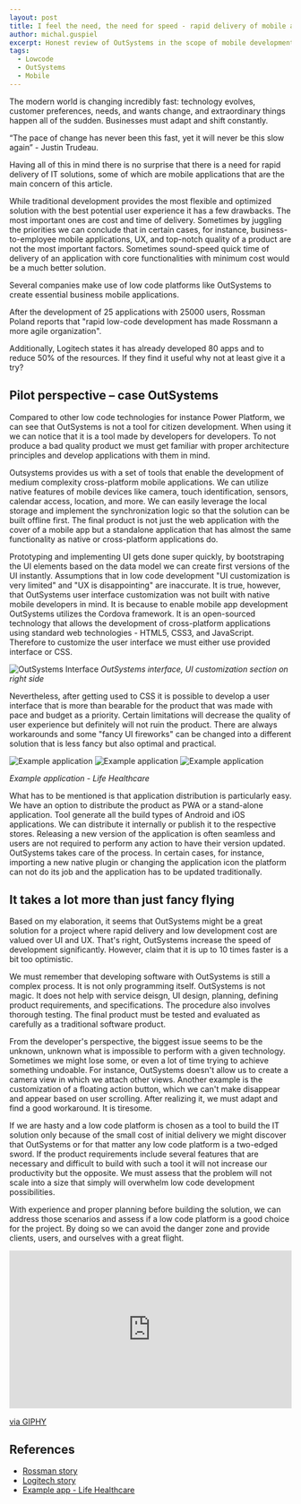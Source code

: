 ```yaml
---
layout: post
title: I feel the need, the need for speed - rapid delivery of mobile apps with low code
author: michal.guspiel
excerpt: Honest review of OutSystems in the scope of mobile development – a perspective of the mobile developer.
tags:
  - Lowcode
  - OutSystems
  - Mobile
---
```


The modern world is changing incredibly fast: technology evolves, customer preferences, needs, and wants change, and extraordinary things happen all of the sudden. Businesses must adapt and shift constantly. 
 
“The pace of change has never been this fast, yet it will never be this slow again” - Justin Trudeau. 
 
Having all of this in mind there is no surprise that there is a need for rapid delivery of IT solutions, some of which are mobile applications that are the main concern of this article. 
 
While traditional development provides the most flexible and optimized solution with the best potential user experience it has a few drawbacks. The most important ones are cost and time of delivery. Sometimes by juggling the priorities we can conclude that in certain cases, for instance, business-to-employee mobile applications, UX, and top-notch quality of a product are not the most important factors. Sometimes sound-speed quick time of delivery of an application with core functionalities with minimum cost would be a much better solution. 
 
Several companies make use of low code platforms like OutSystems to create essential business mobile applications.  
 
After the development of 25 applications with 25000 users, Rossman Poland reports that "rapid low-code development has made Rossmann a more agile organization". 
 
Additionally, Logitech states it has already developed 80 apps and to reduce 50% of the resources. If they find it useful why not at least give it a try?
 
## Pilot perspective – case OutSystems 

Compared to other low code technologies for instance Power Platform, we can see that OutSystems is not a tool for citizen development. When using it we can notice that it is a tool made by developers for developers. To not produce a bad quality product we must get familiar with proper architecture principles and develop applications with them in mind.
 
Outsystems provides us with a set of tools that enable the development of medium complexity cross-platform mobile applications. We can utilize native features of mobile devices like camera, touch identification, sensors, calendar access, location, and more. We can easily leverage the local storage and implement the synchronization logic so that the solution can be built offline first. The final product is not just the web application with the cover of a mobile app but a standalone application that has almost the same functionality as native or cross-platform applications do.
 
Prototyping and implementing UI gets done super quickly, by bootstraping the UI elements based on the data model we can create first versions of the UI instantly. Assumptions that in low code development "UI customization is very limited" and "UX is disappointing" are inaccurate. It is true, however, that OutSystems user interface customization was not built with native mobile developers in mind. It is because to enable mobile app development OutSystems utilizes the Cordova framework. It is an open-sourced technology that allows the development of cross-platform applications using standard web technologies - HTML5, CSS3, and JavaScript. Therefore to customize the user interface we must either use provided interface or CSS.

![OutSystems Interface](img/../../img/outsystems-mobile-development/OutSystems1.png)
*OutSystems interface, UI customization section on right side*

 Nevertheless, after getting used to CSS it is possible to develop a user interface that is more than bearable for the product that was made with pace and budget as a priority. Certain limitations will decrease the quality of user experience but definitely will not ruin the product. There are always workarounds and some "fancy UI fireworks" can be changed into a different solution that is less fancy but also optimal and practical.  

![Example application](img/../../img/outsystems-mobile-development/example1.png)
![Example application](img/../../img/outsystems-mobile-development/example2.png)
![Example application](img/../../img/outsystems-mobile-development/example3.png)

*Example application - Life Healthcare*


What has to be mentioned is that application distribution is particularly easy. We have an option to distribute the product as PWA or a stand-alone application. Tool  generate all the build types of Android and iOS applications. We can distribute it internally or publish it to the respective stores. Releasing a new version of the application is often seamless and users are not required to perform any action to have their version updated. OutSystems takes care of the process. In certain cases, for instance, importing a new native plugin or changing the application icon the platform can not do its job and the application has to be updated traditionally.   
 
## It takes a lot more than just fancy flying 
 
Based on my elaboration, it seems that OutSystems might be a great solution for a project where rapid delivery and low development cost are valued over UI and UX. That's right, OutSystems increase the speed of development significantly. However, claim that it is up to 10 times faster is a bit too optimistic.

We must remember that developing software with OutSystems is still a complex process. It is not only programming itself. OutSystems is not magic. It does not help with service deisgn, UI design, planning, defining product requirements, and specifications. The procedure also involves thorough testing. The final product must be tested and evaluated as carefully as a traditional software product. 

From the developer's perspective, the biggest issue seems to be the unknown, unknown what is impossible to perform with a given technology. Sometimes we might lose some, or even a lot of time trying to achieve something undoable. For instance, OutSystems doesn't allow us to create a camera view in which we attach other views. Another example is the customization of a floating action button, which we can't make disappear and appear based on user scrolling. After realizing it, we must adapt and find a good workaround. It is tiresome.
  
If we are hasty and a low code platform is chosen as a tool to build the IT solution only because of the small cost of initial delivery we might discover that OutSystems or for that matter any low code platform is a two-edged sword. If the product requirements include several features that are necessary and difficult to build with such a tool it will not increase our productivity but the opposite. We must assess that the problem will not scale into a size that simply will overwhelm low code development possibilities. 
 
With experience and proper planning before building the solution, we can address those scenarios and assess if a low code platform is a good choice for the project. By doing so we can avoid the danger zone and provide clients, users, and ourselves with a great flight. 


 <div style="width:100%;height:0;padding-bottom:56%;position:relative;"><iframe src="https://giphy.com/embed/Q66yosSHcX5aOvgfbx" width="100%" height="100%" style="position:absolute" frameBorder="0" class="giphy-embed" allowFullScreen></iframe></div><p><a href="https://giphy.com/gifs/unitedstatesnavy-leaving-take-off-f35-Q66yosSHcX5aOvgfbx">via GIPHY</a></p>

## References  
 
 - [Rossman story](https://www.outsystems.com/case-studies/rossmann-poland-drug-store-retail-solutions/) 
 - [Logitech story](https://www.outsystems.com/case-studies/fast-development/) 
 - [Example app - Life Healthcare](https://www.outsystems.com/case-studies/life-healthcare-mobile-liferisk-app/)
